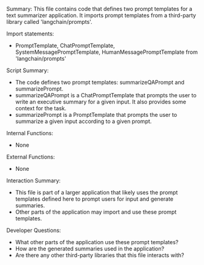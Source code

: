 Summary:
This file contains code that defines two prompt templates for a text summarizer application. It imports prompt templates from a third-party library called 'langchain/prompts'.

Import statements:
- PromptTemplate, ChatPromptTemplate, SystemMessagePromptTemplate, HumanMessagePromptTemplate from 'langchain/prompts'

Script Summary:
- The code defines two prompt templates: summarizeQAPrompt and summarizePrompt.
- summarizeQAPrompt is a ChatPromptTemplate that prompts the user to write an executive summary for a given input. It also provides some context for the task.
- summarizePrompt is a PromptTemplate that prompts the user to summarize a given input according to a given prompt.

Internal Functions:
- None

External Functions:
- None

Interaction Summary:
- This file is part of a larger application that likely uses the prompt templates defined here to prompt users for input and generate summaries.
- Other parts of the application may import and use these prompt templates.

Developer Questions:
- What other parts of the application use these prompt templates?
- How are the generated summaries used in the application?
- Are there any other third-party libraries that this file interacts with?